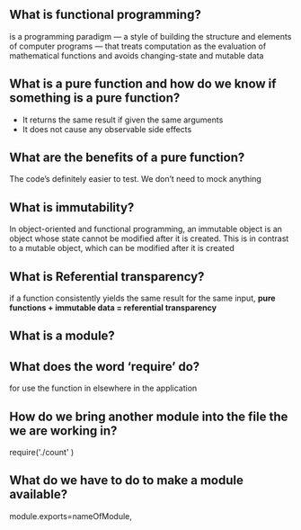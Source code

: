 ## What is functional programming?
 is a programming paradigm — a style of building the structure and elements of computer programs — that treats computation as the evaluation of mathematical functions and avoids changing-state and mutable data
## What is a pure function and how do we know if something is a pure function?
- It returns the same result if given the same arguments
- It does not cause any observable side effects
## What are the benefits of a pure function?
The code’s definitely easier to test. We don’t need to mock anything
## What is immutability?
In object-oriented and functional programming, an immutable object is an object whose state cannot be modified after it is created. This is in contrast to a mutable object, which can be modified after it is created
## What is Referential transparency?
if a function consistently yields the same result for the same input,
**pure functions + immutable data = referential transparency** 

## What is a module?

## What does the word ‘require’ do?
for use the function in elsewhere in the application
## How do we bring another module into the file the we are working in? 
 require('./count'  )
## What do we have to do to make a module available?
 module.exports=nameOfModule,